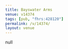 ```yaml
---
title: Bayswater Arms
venue: v14374
tags: [pub, "fhrs:428120"]
permalink: /v/14374/
layout: venue
---
```

null